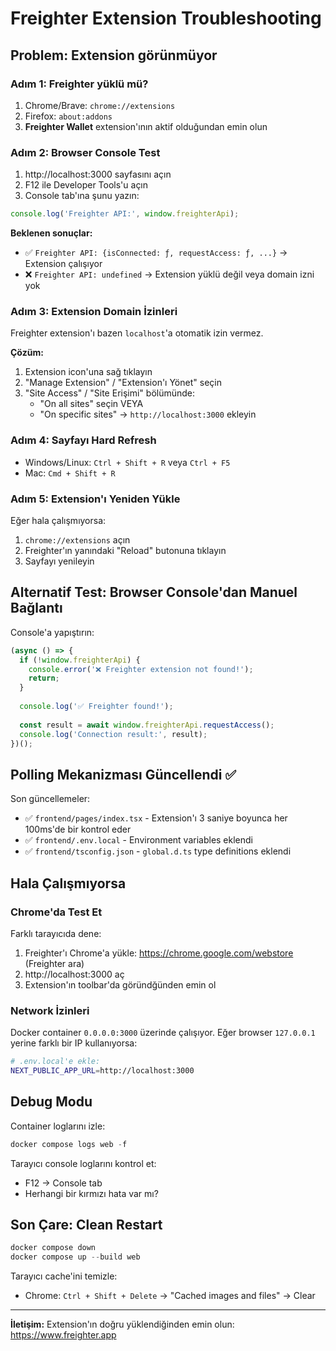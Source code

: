 # Freighter Extension Troubleshooting

## Problem: Extension görünmüyor

### Adım 1: Freighter yüklü mü?
1. Chrome/Brave: `chrome://extensions`
2. Firefox: `about:addons`
3. **Freighter Wallet** extension'ının aktif olduğundan emin olun

### Adım 2: Browser Console Test
1. http://localhost:3000 sayfasını açın
2. F12 ile Developer Tools'u açın
3. Console tab'ına şunu yazın:
```javascript
console.log('Freighter API:', window.freighterApi);
```

**Beklenen sonuçlar:**
- ✅ `Freighter API: {isConnected: ƒ, requestAccess: ƒ, ...}` → Extension çalışıyor
- ❌ `Freighter API: undefined` → Extension yüklü değil veya domain izni yok

### Adım 3: Extension Domain İzinleri
Freighter extension'ı bazen `localhost`'a otomatik izin vermez.

**Çözüm:**
1. Extension icon'una sağ tıklayın
2. "Manage Extension" / "Extension'ı Yönet" seçin
3. "Site Access" / "Site Erişimi" bölümünde:
   - "On all sites" seçin VEYA
   - "On specific sites" → `http://localhost:3000` ekleyin

### Adım 4: Sayfayı Hard Refresh
- Windows/Linux: `Ctrl + Shift + R` veya `Ctrl + F5`
- Mac: `Cmd + Shift + R`

### Adım 5: Extension'ı Yeniden Yükle
Eğer hala çalışmıyorsa:
1. `chrome://extensions` açın
2. Freighter'ın yanındaki "Reload" butonuna tıklayın
3. Sayfayı yenileyin

## Alternatif Test: Browser Console'dan Manuel Bağlantı

Console'a yapıştırın:
```javascript
(async () => {
  if (!window.freighterApi) {
    console.error('❌ Freighter extension not found!');
    return;
  }
  
  console.log('✅ Freighter found!');
  
  const result = await window.freighterApi.requestAccess();
  console.log('Connection result:', result);
})();
```

## Polling Mekanizması Güncellendi ✅

Son güncellemeler:
- ✅ `frontend/pages/index.tsx` - Extension'ı 3 saniye boyunca her 100ms'de bir kontrol eder
- ✅ `frontend/.env.local` - Environment variables eklendi
- ✅ `frontend/tsconfig.json` - `global.d.ts` type definitions eklendi

## Hala Çalışmıyorsa

### Chrome'da Test Et
Farklı tarayıcıda dene:
1. Freighter'ı Chrome'a yükle: https://chrome.google.com/webstore (Freighter ara)
2. http://localhost:3000 aç
3. Extension'ın toolbar'da göründğünden emin ol

### Network İzinleri
Docker container `0.0.0.0:3000` üzerinde çalışıyor. Eğer browser `127.0.0.1` yerine farklı bir IP kullanıyorsa:
```bash
# .env.local'e ekle:
NEXT_PUBLIC_APP_URL=http://localhost:3000
```

## Debug Modu
Container loglarını izle:
```powershell
docker compose logs web -f
```

Tarayıcı console loglarını kontrol et:
- F12 → Console tab
- Herhangi bir kırmızı hata var mı?

## Son Çare: Clean Restart
```powershell
docker compose down
docker compose up --build web
```

Tarayıcı cache'ini temizle:
- Chrome: `Ctrl + Shift + Delete` → "Cached images and files" → Clear

---

**İletişim:** Extension'ın doğru yüklendiğinden emin olun: https://www.freighter.app
